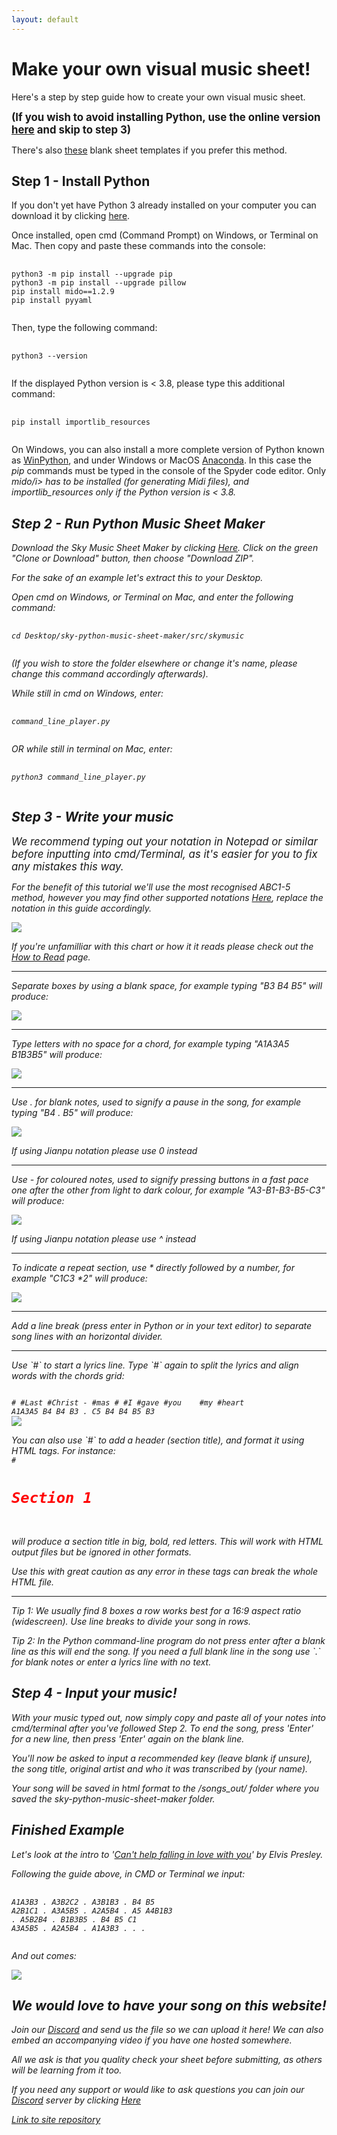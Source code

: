 ```yaml
---
layout: default
---
```


<h1>Make your own visual music sheet!</h1>

<p>Here's a step by step guide how to create your own visual music sheet.</p>

<p><b><span style="font-size:1.2em;">(If you wish to avoid installing Python, use the online version <a href="https://jmmelko.pythonanywhere.com/" target="_blank">here</a> and skip to step 3)</span></b></p>

There's also <a href="https://sky.bloomexperiment.com/t/sky-music-icon-templates/746" target="_blank">these</a> blank sheet templates if you prefer this method.

<h2>Step 1 - Install Python</h2>
<p>If you don't yet have Python 3 already installed on your computer you can download it by clicking <a href="https://www.python.org/downloads/" target="_blank">here</a>.</p>

<p>Once installed, open cmd (Command Prompt) on Windows, or Terminal on Mac. Then copy and paste these commands into the console:</p>
<pre>
  <code>
python3 -m pip install --upgrade pip
python3 -m pip install --upgrade pillow
pip install mido==1.2.9
pip install pyyaml
  </code>
</pre>

<p>Then, type the following command:</p>
<pre>
  <code>
python3 --version
  </code>
</pre>

<p>If the displayed Python version is < 3.8, please type this additional command:</p>
<pre>
  <code>
pip install importlib_resources
  </code>
</pre>

<p>On Windows, you can also install a more complete version of Python known as <a href="https://sourceforge.net/projects/winpython/">WinPython</a>, and under Windows or MacOS <a href="https://www.anaconda.com/products/individual">Anaconda</a>. In this case the <i>pip</i> commands must be typed in the console of the Spyder code editor. Only <i>mido/i> has to be installed (for generating Midi files), and <i>importlib_resources</i> only if the Python version is < 3.8.</p>

<h2>Step 2 - Run Python Music Sheet Maker</h2>
<p>Download the Sky Music Sheet Maker by clicking <a href="https://github.com/sky-music/sky-python-music-sheet-maker" target="_blank">Here</a>. Click on the green "Clone or Download" button, then choose "Download ZIP".</p>

For the sake of an example let's extract this to your Desktop.

<p>Open cmd on Windows, or Terminal on Mac, and enter the following command:</p>
<pre>
  <code>
cd Desktop/sky-python-music-sheet-maker/src/skymusic
  </code>
</pre>
    
<i>(If you wish to store the folder elsewhere or change it's name, please change this command accordingly afterwards).</i>

<p>While still in cmd on Windows, enter:</p>
<pre>
  <code>
command_line_player.py
  </code>
</pre>

<p>OR while still in terminal on Mac, enter:</p>
<pre>
  <code>
python3 command_line_player.py
  </code>
</pre>

<h2>Step 3 - Write your music</h2>
<span style="font-size:1.2em;">We recommend typing out your notation in Notepad or similar before inputting into cmd/Terminal, as it's easier for you to fix any mistakes this way.</span>

<p>For the benefit of this tutorial we'll use the most recognised ABC1-5 method, however you may find other supported notations <a href="./assets/images/notations.png" target="_blank">Here</a>, replace the notation in this guide accordingly.</p>
<p><img src="./assets/images/Chart.jpg"></p>
If you're unfamilliar with this chart or how it it reads please check out the <a href="./how-to-read.html">How to Read</a> page.
<hr>
<p>Separate boxes by using a blank space, for example typing "B3 B4 B5" will produce:</p>
<p><img src="./assets/images/notespaces.png"></p>
<hr>
<p>Type letters with no space for a chord, for example typing "A1A3A5 B1B3B5" will produce:</p>
<p><img src="./assets/images/chords.png"></p>
<hr>
<p>Use . for blank notes, used to signify a pause in the song, for example typing "B4 . B5" will produce:</p>
<p><img src="./assets/images/space.png"></p>
<p><i>If using Jianpu notation please use 0 instead</i></p>
<hr>
<p>Use - for coloured notes, used to signify pressing buttons in a fast pace one after the other from light to dark colour, for example "A3-B1-B3-B5-C3" will produce:</p>
<p><img src="./assets/images/colourednotes.JPG"></p>
<p><i>If using Jianpu notation please use ^ instead</i></p>
<hr>
<p>To indicate a repeat section, use * directly followed by a number, for example "C1C3 *2" will produce:</p>
<img src="./assets/images/Repeat.JPG">
<hr>
<p>Add a line break (press enter in Python or in your text editor) to separate song lines with an horizontal divider.</p>
<hr>
<p>Use `#` to start a lyrics line. Type `#` again to split the lyrics and align words with the chords grid: </p>

<code>
# #Last #Christ - #mas # #I #gave #you    #my #heart
A1A3A5 B4 B4 B3 . C5 B4 B4 B5 B3
</code>

<img src="./assets/images/Comments.PNG">

<p>You can also use `#` to add a header (section title), and format it using HTML tags. For instance:

<code>
#<h1 style="color:red;">Section 1</h1>
</code>

will produce a section title in big, bold, red letters. This will work with HTML output files but be ignored in other formats.</p>
<p>Use this with great caution as any error in these tags can break the whole HTML file. </p>

<hr>
<p>Tip 1: We usually find 8 boxes a row works best for a 16:9 aspect ratio (widescreen). Use line breaks to divide your song in rows.</p>
Tip 2: In the Python command-line program do not press enter after a blank line as this will end the song. If you need a full blank line in the song use `.` for blank notes or enter a lyrics line with no text.

<h2>Step 4 - Input your music!</h2>
With your music typed out, now simply copy and paste all of your notes into cmd/terminal after you've followed Step 2.
To end the song, press 'Enter' for a new line, then press 'Enter' again on the blank line.

You'll now be asked to input a recommended key (leave blank if unsure), the song title, original artist and who it was transcribed by (your name).

Your song will be saved in html format to the /songs_out/ folder where you saved the sky-python-music-sheet-maker folder.

<h2>Finished Example</h2>
<p>Let's look at the intro to '<a href="./songs/Cant-Help-Falling-in-Love-Intro.html">Can't help falling in love with you</a>' by Elvis Presley.</p>
Following the guide above, in CMD or Terminal we input:
<pre>
  <code>
A1A3B3 . A3B2C2 . A3B1B3 . B4 B5
A2B1C1 . A3A5B5 . A2A5B4 . A5 A4B1B3
. A5B2B4 . B1B3B5 . B4 B5 C1
A3A5B5 . A2A5B4 . A1A3B3 . . .
  </code>
</pre>

And out comes:
<p><img src="./assets/images/finishedexample.JPG"></p>

<h2>We would love to have your song on this website!</h2>
<p>Join our <a href="./discord.html">Discord</a> and send us the file so we can upload it here! We can also embed an accompanying video if you have one hosted somewhere.</p>
All we ask is that you quality check your sheet before submitting, as others will be learning from it too.


If you need any support or would like to ask questions you can join our <a href="./discord.html">Discord</a> server by clicking <a href="./discord.html">Here</a>

[Link to site repository](https://github.com/sky-music/sky-music.github.io)

